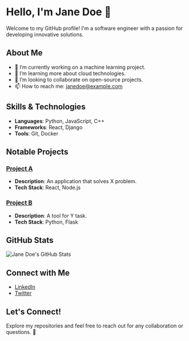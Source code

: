 # Hello, I'm Jane Doe 👋

Welcome to my GitHub profile! I'm a software engineer with a passion for developing innovative solutions.

## About Me

- 🔭 I’m currently working on a machine learning project.
- 🌱 I’m learning more about cloud technologies.
- 👯 I’m looking to collaborate on open-source projects.
- 📫 How to reach me: janedoe@example.com

## Skills & Technologies

- **Languages**: Python, JavaScript, C++
- **Frameworks**: React, Django
- **Tools**: Git, Docker

## Notable Projects

### [Project A](https://github.com/janedoe/project-a)
- **Description**: An application that solves X problem.
- **Tech Stack**: React, Node.js

### [Project B](https://github.com/janedoe/project-b)
- **Description**: A tool for Y task.
- **Tech Stack**: Python, Flask

## GitHub Stats

![Jane Doe's GitHub Stats](https://github-readme-stats.vercel.app/api?username=janedoe&show_icons=true&hide_title=true)

## Connect with Me

- [LinkedIn](https://www.linkedin.com/in/janedoe/)
- [Twitter](https://twitter.com/janedoe)

## Let's Connect!

Explore my repositories and feel free to reach out for any collaboration or questions. 🚀

